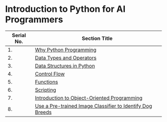 # Introduction to Python for AI Programmers

| Serial No. | Section Title |
| ------ | ------ |
| 1. | [Why Python Programming]() |
| 2. | [Data Types and Operators]() |
| 3. | [Data Structures in Python]() |
| 4. | [Control Flow]() |
| 5. | [Functions]() |
| 6. | [Scripting]() |
| 7. | [Introduction to Object-Oriented Programming]() |
| 8. | [Use a Pre-trained Image Classifier to Identify Dog Breeds]() |
